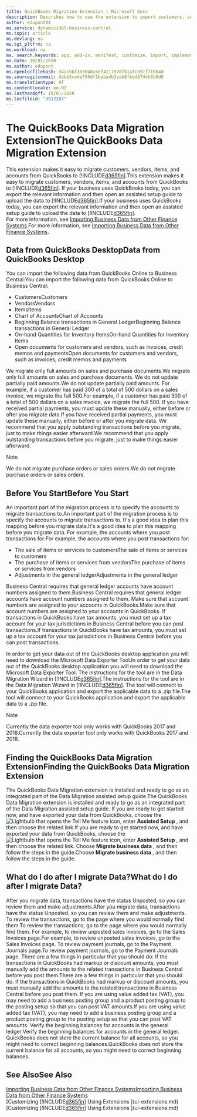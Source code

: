 ```yaml
---
title: QuickBooks Migration Extension | Microsoft Docs
description: Describes how to use the extension to import customers, vendors, items, and accounts from QuickBooks Desktop to Business Central.
author: edupont04
ms.service: dynamics365-business-central
ms.topic: article
ms.devlang: na
ms.tgt_pltfrm: na
ms.workload: na
ms. search.keywords: app, add-in, manifest, customize, import, implement
ms.date: 10/01/2020
ms.author: edupont
ms.openlocfilehash: 34acbbf383048c6ef411797dfb1afcb51f7f6b40
ms.sourcegitcommit: ddbb5cede750df1baba4b3eab8fbed6744b5b9d6
ms.translationtype: HT
ms.contentlocale: en-NZ
ms.lasthandoff: 10/01/2020
ms.locfileid: "3912287"
---
```

# <a name="the-quickbooks-data-migration-extension"></a><span data-ttu-id="a99e0-103">The QuickBooks Data Migration Extension</span><span class="sxs-lookup"><span data-stu-id="a99e0-103">The QuickBooks Data Migration Extension</span></span>

<span data-ttu-id="a99e0-104">This extension makes it easy to migrate customers, vendors, items, and accounts from QuickBooks to [!INCLUDE[d365fin](includes/d365fin_md.md)].</span><span class="sxs-lookup"><span data-stu-id="a99e0-104">This extension makes it easy to migrate customers, vendors, items, and accounts from QuickBooks to [!INCLUDE[d365fin](includes/d365fin_md.md)].</span></span> <span data-ttu-id="a99e0-105">If your business uses QuickBooks today, you can export the relevant information and then open an assisted setup guide to upload the data to [!INCLUDE[d365fin](includes/d365fin_md.md)].</span><span class="sxs-lookup"><span data-stu-id="a99e0-105">If your business uses QuickBooks today, you can export the relevant information and then open an assisted setup guide to upload the data to [!INCLUDE[d365fin](includes/d365fin_md.md)].</span></span>  
<span data-ttu-id="a99e0-106">For more information, see [Importing Business Data from Other Finance Systems](across-import-data-configuration-packages.md).</span><span class="sxs-lookup"><span data-stu-id="a99e0-106">For more information, see [Importing Business Data from Other Finance Systems](across-import-data-configuration-packages.md).</span></span>

## <a name="data-from-quickbooks-desktop"></a><span data-ttu-id="a99e0-107">Data from QuickBooks Desktop</span><span class="sxs-lookup"><span data-stu-id="a99e0-107">Data from QuickBooks Desktop</span></span>

<span data-ttu-id="a99e0-108">You can import the following data from QuickBooks Online to Business Central:</span><span class="sxs-lookup"><span data-stu-id="a99e0-108">You can import the following data from QuickBooks Online to Business Central:</span></span>

- <span data-ttu-id="a99e0-109">Customers</span><span class="sxs-lookup"><span data-stu-id="a99e0-109">Customers</span></span>  
- <span data-ttu-id="a99e0-110">Vendors</span><span class="sxs-lookup"><span data-stu-id="a99e0-110">Vendors</span></span>  
- <span data-ttu-id="a99e0-111">Items</span><span class="sxs-lookup"><span data-stu-id="a99e0-111">Items</span></span>  
- <span data-ttu-id="a99e0-112">Chart of Accounts</span><span class="sxs-lookup"><span data-stu-id="a99e0-112">Chart of Accounts</span></span>  
- <span data-ttu-id="a99e0-113">Beginning Balance transactions in General Ledger</span><span class="sxs-lookup"><span data-stu-id="a99e0-113">Beginning Balance transactions in General Ledger</span></span>  
- <span data-ttu-id="a99e0-114">On-hand Quantities for Inventory Items</span><span class="sxs-lookup"><span data-stu-id="a99e0-114">On-hand Quantities for Inventory Items</span></span>  
- <span data-ttu-id="a99e0-115">Open documents for customers and vendors, such as invoices, credit memos and payments</span><span class="sxs-lookup"><span data-stu-id="a99e0-115">Open documents for customers and vendors, such as invoices, credit memos and payments</span></span>  

<span data-ttu-id="a99e0-116">We migrate only full amounts on sales and purchase documents.</span><span class="sxs-lookup"><span data-stu-id="a99e0-116">We migrate only full amounts on sales and purchase documents.</span></span> <span data-ttu-id="a99e0-117">We do not update partially paid amounts.</span><span class="sxs-lookup"><span data-stu-id="a99e0-117">We do not update partially paid amounts.</span></span> <span data-ttu-id="a99e0-118">For example, if a customer has paid 300 of a total of 500 dollars on a sales invoice, we migrate the full 500.</span><span class="sxs-lookup"><span data-stu-id="a99e0-118">For example, if a customer has paid 300 of a total of 500 dollars on a sales invoice, we migrate the full 500.</span></span> <span data-ttu-id="a99e0-119">If you have received partial payments, you must update these manually, either before or after you migrate data.</span><span class="sxs-lookup"><span data-stu-id="a99e0-119">If you have received partial payments, you must update these manually, either before or after you migrate data.</span></span> <span data-ttu-id="a99e0-120">We recommend that you apply outstanding transactions before you migrate, just to make things easier afterward.</span><span class="sxs-lookup"><span data-stu-id="a99e0-120">We recommend that you apply outstanding transactions before you migrate, just to make things easier afterward.</span></span>

> [!NOTE]
> <span data-ttu-id="a99e0-121">We do not migrate purchase orders or sales orders.</span><span class="sxs-lookup"><span data-stu-id="a99e0-121">We do not migrate purchase orders or sales orders.</span></span>

## <a name="before-you-start"></a><span data-ttu-id="a99e0-122">Before You Start</span><span class="sxs-lookup"><span data-stu-id="a99e0-122">Before You Start</span></span>

<span data-ttu-id="a99e0-123">An important part of the migration process is to specify the accounts to migrate transactions to.</span><span class="sxs-lookup"><span data-stu-id="a99e0-123">An important part of the migration process is to specify the accounts to migrate transactions to.</span></span> <span data-ttu-id="a99e0-124">It's a good idea to plan this mapping before you migrate data.</span><span class="sxs-lookup"><span data-stu-id="a99e0-124">It's a good idea to plan this mapping before you migrate data.</span></span> <span data-ttu-id="a99e0-125">For example, the accounts where you post transactions for:</span><span class="sxs-lookup"><span data-stu-id="a99e0-125">For example, the accounts where you post transactions for:</span></span>

- <span data-ttu-id="a99e0-126">The sale of items or services to customers</span><span class="sxs-lookup"><span data-stu-id="a99e0-126">The sale of items or services to customers</span></span>  
- <span data-ttu-id="a99e0-127">The purchase of items or services from vendors</span><span class="sxs-lookup"><span data-stu-id="a99e0-127">The purchase of items or services from vendors</span></span>  
- <span data-ttu-id="a99e0-128">Adjustments in the general ledger</span><span class="sxs-lookup"><span data-stu-id="a99e0-128">Adjustments in the general ledger</span></span>  

<span data-ttu-id="a99e0-129">Business Central requires that general ledger accounts have account numbers assigned to them.</span><span class="sxs-lookup"><span data-stu-id="a99e0-129">Business Central requires that general ledger accounts have account numbers assigned to them.</span></span> <span data-ttu-id="a99e0-130">Make sure that account numbers are assigned to your accounts in QuickBooks.</span><span class="sxs-lookup"><span data-stu-id="a99e0-130">Make sure that account numbers are assigned to your accounts in QuickBooks.</span></span>
<span data-ttu-id="a99e0-131">If transactions in QuickBooks have tax amounts, you must set up a tax account for your tax jurisdictions in Business Central before you can post transactions.</span><span class="sxs-lookup"><span data-stu-id="a99e0-131">If transactions in QuickBooks have tax amounts, you must set up a tax account for your tax jurisdictions in Business Central before you can post transactions.</span></span>

<span data-ttu-id="a99e0-132">In order to get your data out of the QuickBooks desktop application you will need to download the Microsoft Data Exporter Tool.</span><span class="sxs-lookup"><span data-stu-id="a99e0-132">In order to get your data out of the QuickBooks desktop application you will need to download the Microsoft Data Exporter Tool.</span></span>  <span data-ttu-id="a99e0-133">The instructions for the tool are in the Data Migration Wizard in [!INCLUDE[d365fin](includes/d365fin_md.md)].</span><span class="sxs-lookup"><span data-stu-id="a99e0-133">The instructions for the tool are in the Data Migration Wizard in [!INCLUDE[d365fin](includes/d365fin_md.md)].</span></span> <span data-ttu-id="a99e0-134">The tool will connect to your QuickBooks application and export the applicable data to a .zip file.</span><span class="sxs-lookup"><span data-stu-id="a99e0-134">The tool will connect to your QuickBooks application and export the applicable data to a .zip file.</span></span>  

> [!NOTE]
> <span data-ttu-id="a99e0-135">Currently the data exporter tool only works with QuickBooks 2017 and 2018.</span><span class="sxs-lookup"><span data-stu-id="a99e0-135">Currently the data exporter tool only works with QuickBooks 2017 and 2018.</span></span>

## <a name="finding-the-quickbooks-data-migration-extension"></a><span data-ttu-id="a99e0-136">Finding the QuickBooks Data Migration Extension</span><span class="sxs-lookup"><span data-stu-id="a99e0-136">Finding the QuickBooks Data Migration Extension</span></span>

<span data-ttu-id="a99e0-137">The QuickBooks Data Migration extension is installed and ready to go as an integrated part of the Data Migration assisted setup guide.</span><span class="sxs-lookup"><span data-stu-id="a99e0-137">The QuickBooks Data Migration extension is installed and ready to go as an integrated part of the Data Migration assisted setup guide.</span></span> <span data-ttu-id="a99e0-138">If you are ready to get started now, and have exported your data from QuickBooks, choose the ![Lightbulb that opens the Tell Me feature](media/ui-search/search_small.png "Tell me what you want to do") icon, enter **Assisted Setup** , and then choose the related link.</span><span class="sxs-lookup"><span data-stu-id="a99e0-138">If you are ready to get started now, and have exported your data from QuickBooks, choose the ![Lightbulb that opens the Tell Me feature](media/ui-search/search_small.png "Tell me what you want to do") icon, enter **Assisted Setup** , and then choose the related link.</span></span> <span data-ttu-id="a99e0-139">Choose **Migrate business data** , and then follow the steps in the guide.</span><span class="sxs-lookup"><span data-stu-id="a99e0-139">Choose **Migrate business data** , and then follow the steps in the guide.</span></span>  

## <a name="what-do-i-do-after-i-migrate-data"></a><span data-ttu-id="a99e0-140">What do I do after I migrate Data?</span><span class="sxs-lookup"><span data-stu-id="a99e0-140">What do I do after I migrate Data?</span></span>

<span data-ttu-id="a99e0-141">After you migrate data, transactions have the status Unposted, so you can review them and make adjustments.</span><span class="sxs-lookup"><span data-stu-id="a99e0-141">After you migrate data, transactions have the status Unposted, so you can review them and make adjustments.</span></span> <span data-ttu-id="a99e0-142">To review the transactions, go to the page where you would normally find them.</span><span class="sxs-lookup"><span data-stu-id="a99e0-142">To review the transactions, go to the page where you would normally find them.</span></span> <span data-ttu-id="a99e0-143">For example, to review unposted sales invoices, go to the Sales Invoices page.</span><span class="sxs-lookup"><span data-stu-id="a99e0-143">For example, to review unposted sales invoices, go to the Sales Invoices page.</span></span> <span data-ttu-id="a99e0-144">To review payment journals, go to the Payment Journals page.</span><span class="sxs-lookup"><span data-stu-id="a99e0-144">To review payment journals, go to the Payment Journals page.</span></span>
<span data-ttu-id="a99e0-145">There are a few things in particular that you should do: If the transactions in QuickBooks had markup or discount amounts, you must manually add the amounts to the related transactions in Business Central before you post them.</span><span class="sxs-lookup"><span data-stu-id="a99e0-145">There are a few things in particular that you should do: If the transactions in QuickBooks had markup or discount amounts, you must manually add the amounts to the related transactions in Business Central before you post them.</span></span>
<span data-ttu-id="a99e0-146">If you are using value added tax (VAT), you may need to add a business posting group and a product posting group to the posting setup so that you can post VAT amounts.</span><span class="sxs-lookup"><span data-stu-id="a99e0-146">If you are using value added tax (VAT), you may need to add a business posting group and a product posting group to the posting setup so that you can post VAT amounts.</span></span>
<span data-ttu-id="a99e0-147">Verify the beginning balances for accounts in the general ledger.</span><span class="sxs-lookup"><span data-stu-id="a99e0-147">Verify the beginning balances for accounts in the general ledger.</span></span> <span data-ttu-id="a99e0-148">QuickBooks does not store the current balance for all accounts, so you might need to correct beginning balances.</span><span class="sxs-lookup"><span data-stu-id="a99e0-148">QuickBooks does not store the current balance for all accounts, so you might need to correct beginning balances.</span></span>

## <a name="see-also"></a><span data-ttu-id="a99e0-149">See Also</span><span class="sxs-lookup"><span data-stu-id="a99e0-149">See Also</span></span>

[<span data-ttu-id="a99e0-150">Importing Business Data from Other Finance Systems</span><span class="sxs-lookup"><span data-stu-id="a99e0-150">Importing Business Data from Other Finance Systems</span></span>](across-import-data-configuration-packages.md)  
<span data-ttu-id="a99e0-151">[Customizing [!INCLUDE[d365fin](includes/d365fin_md.md)] Using Extensions ](ui-extensions.md)</span><span class="sxs-lookup"><span data-stu-id="a99e0-151">[Customizing [!INCLUDE[d365fin](includes/d365fin_md.md)] Using Extensions ](ui-extensions.md)</span></span>  
